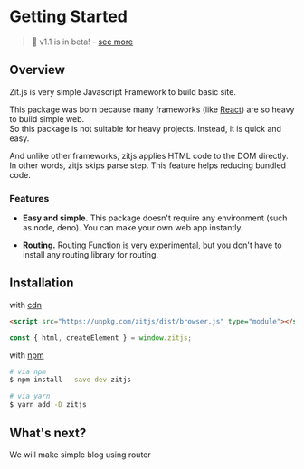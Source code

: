 # Getting Started

> 🚀 v1.1 is in beta! - [see more](migration-1-1)

## Overview

Zit.js is very simple Javascript Framework to build basic site.

This package was born because many frameworks (like [React](https://reactjs.org)) are so heavy to build simple web.  
So this package is not suitable for heavy projects. Instead, it is quick and easy.

And unlike other frameworks, zitjs applies HTML code to the DOM directly.  
In other words, zitjs skips parse step. This feature helps reducing bundled code.

### Features

- **Easy and simple.** This package doesn't require any environment (such as node, deno). You can make your own web app instantly.

- **Routing.** Routing Function is very experimental, but you don't have to install any routing library for routing.

## Installation

with [cdn](https://www.unpkg.com/zitjs)

```html
<script src="https://unpkg.com/zitjs/dist/browser.js" type="module"></script>
```

```js
const { html, createElement } = window.zitjs;
```

with [npm](https://www.npmjs.com/package/zitjs)

```bash
# via npm
$ npm install --save-dev zitjs

# via yarn
$ yarn add -D zitjs
```

## What's next?

We will make simple blog using router

